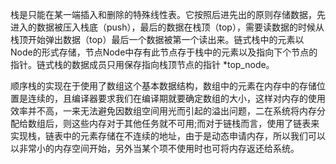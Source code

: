 栈是只能在某一端插入和删除的特殊线性表。它按照后进先出的原则存储数据，先进入的数据被压入栈底（push），最后的数据在栈顶（top），需要读数据的时候从栈顶开始弹出数据（top）最后一个数据被第一个读出来。链式栈中的元素以Node的形式存储，节点Node中存有此节点存于栈中的元素以及指向下个节点的指针。链式栈的数据成员只用保存指向栈顶节点的指针 *top_node。

顺序栈的实现在于使用了数组这个基本数据结构，数组中的元素在内存中的存储位置是连续的，且编译器要求我们在编译期就要确定数组的大小，这样对内存的使用效率并不高，一来无法避免因数组空间用光而引起的溢出问题，二在系统将内存分配给数组后，则这些内存对于其他任务就不可用;而对于链栈而言，使用了链表来实现栈，链表中的元素存储在不连续的地址，由于是动态申请内存，所以我们可以以非常小的内存空间开始，另外当某个项不使用时也可将内存返还给系统。
